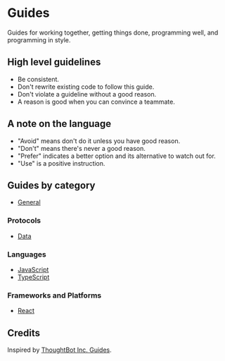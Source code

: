 # Guides

Guides for working together, getting things done, programming well, and programming in style.

## High level guidelines

- Be consistent.
- Don't rewrite existing code to follow this guide.
- Don't violate a guideline without a good reason.
- A reason is good when you can convince a teammate.

## A note on the language

- "Avoid" means don't do it unless you have good reason.
- "Don't" means there's never a good reason.
- "Prefer" indicates a better option and its alternative to watch out for.
- "Use" is a positive instruction.

## Guides by category

- [General](/general/)

### Protocols

- [Data](/data/)

### Languages

- [JavaScript](/javascript/)
- [TypeScript](/typescript/)

### Frameworks and Platforms

- [React](/react/)

## Credits

Inspired by [ThoughtBot Inc. Guides](https://github.com/thoughtbot/guides).
